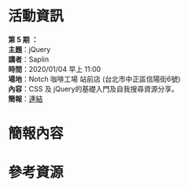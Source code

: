 # 活動資訊

**第 5 期 ：**<br>
**主題**：jQuery<br>
**講者**：Saplin<br>
**時間**：2020/01/04 早上 11:00<br>
**場地**：Notch 咖啡工場 站前店 (台北市中正區信陽街6號) <br>
**內容**：CSS 及 jQuery的基礎入門及自我搜尋資源分享。 <br>
**簡報**：[連結](https://docs.google.com/presentation/d/1NwEgmGivyoXqvK7QqFCSgzaLqs9iauAzUBl0UZgNkpo/edit?fbclid=IwAR0-Z5X6COZNESUJUzhRIDI2mpGl8pcilsaSnOXGxOAr5nBV0vjyoLJWEms#slide=id.p)

# 簡報內容


# 參考資源
